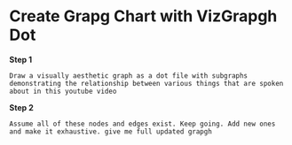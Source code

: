 # Create Grapg Chart with VizGrapgh Dot
**Step 1**
```
Draw a visually aesthetic graph as a dot file with subgraphs demonstrating the relationship between various things that are spoken about in this youtube video
```

**Step 2**
```
Assume all of these nodes and edges exist. Keep going. Add new ones and make it exhaustive. give me full updated grapgh
```